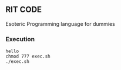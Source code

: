 ## RIT CODE

Esoteric Programming language for dummies

### Execution

```
hello
chmod 777 exec.sh
./exec.sh
```
